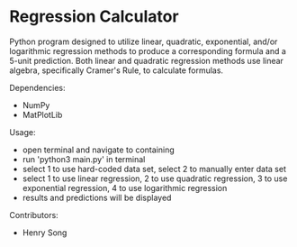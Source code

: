 # Regression Calculator

Python program designed to utilize linear, quadratic, exponential, and/or logarithmic regression methods to produce a corresponding formula and a 5-unit prediction. Both linear and quadratic regression methods use linear algebra, specifically Cramer's Rule, to calculate formulas.

Dependencies:
- NumPy
- MatPlotLib

Usage:
- open terminal and navigate to containing
- run 'python3 main.py' in terminal
- select 1 to use hard-coded data set, select 2 to manually enter data set
- select 1 to use linear regression, 2 to use quadratic regression, 3 to use exponential regression, 4 to use logarithmic regression
- results and predictions will be displayed

Contributors:
- Henry Song
